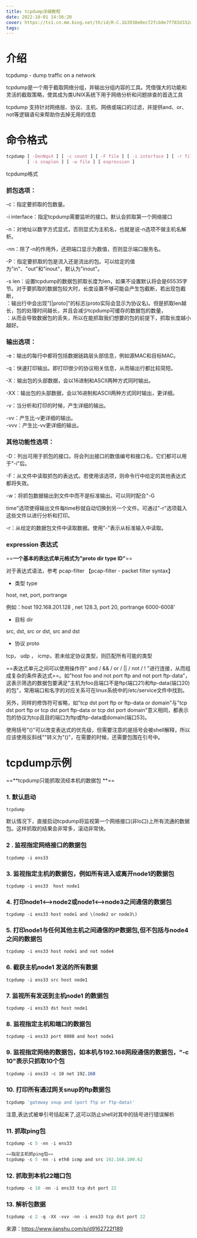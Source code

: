 ```yaml
---
title: tcpdump详细教程
date: 2022-10-01 14:56:20
cover: https://ts1.cn.mm.bing.net/th/id/R-C.1b3938e0ec72fcb0e7f783d332d70874?rik=2D8T9Y5bjazkCw&riu=http%3a%2f%2fstatic.bugcode.cn%2fuPic%2fsJ74ph.jpg&ehk=oZWcxvChZIlHr3VS7Y%2bsX0xEmep8J%2bFT%2fJF3TR7Nlag%3d&risl=&pid=ImgRaw&r=0
tags:
---
```


# 介绍

tcpdump - dump traffic on a network

tcpdump是一个用于截取网络分组，并输出分组内容的工具。凭借强大的功能和灵活的截取策略，使其成为类UNIX系统下用于网络分析和问题排查的首选工具

tcpdump 支持针对网络层、协议、主机、网络或端口的过滤，并提供and、or、not等逻辑语句来帮助你去掉无用的信息

<!-- more -->

# 命令格式

```css
tcpdump [ -DenNqvX ] [ -c count ] [ -F file ] [ -i interface ] [ -r file ]
        [ -s snaplen ] [ -w file ] [ expression ]
```

tcpdump格式

### 抓包选项：

-c：指定要抓取的包数量。

-i interface：指定tcpdump需要监听的接口。默认会抓取第一个网络接口

-n：对地址以数字方式显式，否则显式为主机名，也就是说-n选项不做主机名解析。

-nn：除了-n的作用外，还把端口显示为数值，否则显示端口服务名。

-P：指定要抓取的包是流入还是流出的包。可以给定的值为"in"、"out"和"inout"，默认为"inout"。

-s len：设置tcpdump的数据包抓取长度为len，如果不设置默认将会是65535字节。对于要抓取的数据包较大时，长度设置不够可能会产生包截断，若出现包截断，  
：输出行中会出现"[|proto]"的标志(proto实际会显示为协议名)。但是抓取len越长，包的处理时间越长，并且会减少tcpdump可缓存的数据包的数量，  
：从而会导致数据包的丢失，所以在能抓取我们想要的包的前提下，抓取长度越小越好。

### 输出选项：

-e：输出的每行中都将包括数据链路层头部信息，例如源MAC和目标MAC。

-q：快速打印输出。即打印很少的协议相关信息，从而输出行都比较简短。

-X：输出包的头部数据，会以16进制和ASCII两种方式同时输出。

-XX：输出包的头部数据，会以16进制和ASCII两种方式同时输出，更详细。

-v：当分析和打印的时候，产生详细的输出。

-vv：产生比-v更详细的输出。  
-vvv：产生比-vv更详细的输出。

### 其他功能性选项：

-D：列出可用于抓包的接口。将会列出接口的数值编号和接口名，它们都可以用于"-i"后。

-F：从文件中读取抓包的表达式。若使用该选项，则命令行中给定的其他表达式都将失效。

-w：将抓包数据输出到文件中而不是标准输出。可以同时配合"-G

time"选项使得输出文件每time秒就自动切换到另一个文件。可通过"-r"选项载入这些文件以进行分析和打印。

-r：从给定的数据包文件中读取数据。使用"-"表示从标准输入中读取。

### expression 表达式

==**一个基本的表达式单元格式为"proto dir type ID"**==

对于表达式语法，参考 pcap-filter 【pcap-filter - packet filter syntax】

- 类型 type

host, net, port, portrange

例如：host 192.168.201.128 , net 128.3, port 20, portrange 6000-6008'

- 目标 dir

src, dst, src or dst, src and dst

- 协议 proto

tcp， udp ， icmp，若未给定协议类型，则匹配所有可能的类型

==表达式单元之间可以使用操作符" and / && / or / || / not / ! "进行连接，从而组成复杂的条件表达式==。如"host foo and not port ftp and not port ftp-data"，这表示筛选的数据包要满足"主机为foo且端口不是ftp(端口21)和ftp-data(端口20)的包"，常用端口和名字的对应关系可在linux系统中的/etc/service文件中找到。

另外，同样的修饰符可省略，如"tcp dst port ftp or ftp-data or domain"与"tcp dst port ftp or tcp dst port ftp-data or tcp dst port domain"意义相同，都表示包的协议为tcp且目的端口为ftp或ftp-data或domain(端口53)。

使用括号"()"可以改变表达式的优先级，但需要注意的是括号会被shell解释，所以应该使用反斜线""转义为"()"，在需要的时候，还需要包围在引号中。

# tcpdump示例

==**tcpdump只能抓取流经本机的数据包 **==

### 1. 默认启动

```undefined
tcpdump
```

默认情况下，直接启动tcpdump将监视第一个网络接口(非lo口)上所有流通的数据包。这样抓取的结果会非常多，滚动非常快。

### 2 . 监视指定网络接口的数据包

```undefined
tcpdump -i ens33
```

### 3. 监视指定主机的数据包，例如所有进入或离开node1的数据包

```undefined
tcpdump -i ens33  host node1
```

### 4. 打印node1<-->node2或node1<-->node3之间通信的数据包

```undefined
tcpdump -i ens33 host node1 and \(node2 or node3\)
```

### 5. 打印node1与任何其他主机之间通信的IP数据包,但不包括与node4之间的数据包

```undefined
tcpdump -i ens33 host node1 and not node4
```

### 6. 截获主机node1 发送的所有数据

```undefined
tcpdump -i ens33 src host node1
```

### 7. 监视所有发送到主机node1 的数据包

```undefined
tcpdump -i ens33 dst host node1
```

### 8. 监视指定主机和端口的数据包

```undefined
tcpdump -i ens33 port 8080 and host node1
```

### 9. 监视指定网络的数据包，如本机与192.168网段通信的数据包，"-c 10"表示只抓取10个包

```css
tcpdump -i ens33 -c 10 net 192.168
```

### 10. 打印所有通过网关snup的ftp数据包

```bash
tcpdump 'gateway snup and (port ftp or ftp-data)'
```

注意,表达式被单引号括起来了,这可以防止shell对其中的括号进行错误解析

### 11. 抓取ping包

```swift
tcpdump -c 5 -nn -i ens33 

==指定主机抓ping包==
tcpdump -c 5 -nn -i eth0 icmp and src 192.168.100.62
```

### 12. 抓取到本机22端口包

```swift
tcpdump -c 10 -nn -i ens33 tcp dst port 22
```

### 13. 解析包数据

```swift
tcpdump -c 2 -q -XX -vvv -nn -i ens33 tcp dst port 22
```

来源：https://www.jianshu.com/p/d9162722f189